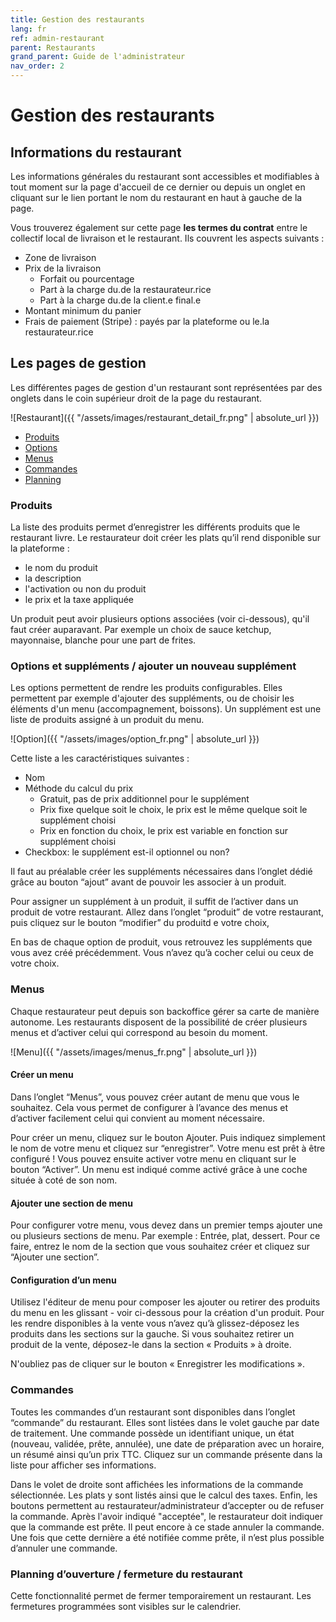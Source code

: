 ```yaml
---
title: Gestion des restaurants
lang: fr
ref: admin-restaurant
parent: Restaurants
grand_parent: Guide de l'administrateur
nav_order: 2
---
```


# Gestion des restaurants

## Informations du restaurant

Les informations générales du restaurant sont accessibles et modifiables à tout moment sur la page d'accueil de ce dernier ou depuis un onglet en cliquant sur le lien portant le nom du restaurant en haut à gauche de la page.

Vous trouverez également sur cette page **les termes du contrat** entre le collectif local de livraison et le restaurant. Ils couvrent les aspects suivants :

- Zone de livraison
- Prix de la livraison
    - Forfait ou pourcentage
    - Part à la charge du.de la restaurateur.rice
    - Part à la charge du.de la client.e final.e
- Montant minimum du panier
- Frais de paiement (Stripe) : payés par la plateforme ou le.la restaurateur.rice

## Les pages de gestion

Les différentes pages de gestion d'un restaurant sont représentées par des onglets dans le coin supérieur droit de la page du restaurant.

![Restaurant]({{ "/assets/images/restaurant_detail_fr.png" | absolute_url }})

- [Produits](#produits)
- [Options](#options-et-suppléments--ajouter-un-nouveau-supplément)
- [Menus](#menus)
- [Commandes](#commandes)
- [Planning](#planning-douverture--fermeture-du-restaurant)

### Produits

La liste des produits permet d’enregistrer les différents produits que le restaurant livre. Le restaurateur doit créer les plats qu’il rend disponible sur la plateforme :
- le nom du produit
- la description
- l'activation ou non du produit
- le prix et la taxe appliquée

Un produit peut avoir plusieurs options associées (voir ci-dessous), qu'il faut créer auparavant. Par exemple un choix de sauce ketchup, mayonnaise, blanche pour une part de frites.

### Options et suppléments / ajouter un nouveau supplément

Les options permettent de rendre les produits configurables. Elles permettent par exemple d'ajouter des suppléments, ou de choisir les éléments d'un menu (accompagnement, boissons). Un supplément est une liste de produits assigné à un produit du menu.

![Option]({{ "/assets/images/option_fr.png" | absolute_url }})

Cette liste a les caractéristiques suivantes :
- Nom
- Méthode du calcul du prix
    * Gratuit, pas de prix additionnel pour le supplément
    * Prix fixe quelque soit le choix, le prix est le même quelque soit le supplément choisi
    * Prix en fonction du choix, le prix est variable en fonction sur supplément choisi
- Checkbox: le supplément est-il optionnel ou non?

Il faut au préalable créer les suppléments nécessaires dans l’onglet dédié grâce au bouton “ajout” avant de pouvoir les associer à un produit.

Pour assigner un supplément à un produit, il suffit de l’activer dans un produit de votre restaurant. Allez dans l’onglet “produit” de votre restaurant, puis cliquez sur le bouton “modifier” du produitd e votre choix,

En bas de chaque option de produit, vous retrouvez les suppléments que vous avez créé précédemment. Vous n’avez qu’à cocher celui ou ceux de votre choix.

### Menus

Chaque restaurateur peut depuis son backoffice gérer sa carte de manière autonome. Les restaurants disposent de la possibilité de créer plusieurs menus et d’activer celui qui correspond au besoin du moment.

![Menu]({{ "/assets/images/menus_fr.png" | absolute_url }})

#### Créer un menu

Dans l’onglet “Menus”, vous pouvez créer autant de menu que vous le souhaitez. Cela vous permet de configurer à l’avance des menus et d’activer facilement celui qui convient au moment nécessaire.

Pour créer un menu, cliquez sur le bouton Ajouter. Puis indiquez simplement le nom de votre menu et cliquez sur “enregistrer”. Votre menu est prêt à être configuré ! Vous pouvez ensuite activer votre menu en cliquant sur le bouton “Activer”. Un menu est indiqué comme activé grâce à une coche située à coté de son nom.

#### Ajouter une section de menu

Pour configurer votre menu, vous devez dans un premier temps ajouter une ou plusieurs sections de menu. Par exemple : Entrée, plat, dessert. Pour ce faire, entrez le nom de la section que vous souhaitez créer et cliquez sur “Ajouter une section”.

#### Configuration d’un menu

Utilisez l'éditeur de menu pour composer les ajouter ou retirer des produits du menu en les glissant - voir ci-dessous pour la création d'un produit. Pour les rendre disponibles à la vente vous n’avez qu’à glissez-déposez les produits dans les sections sur la gauche. Si vous souhaitez retirer un produit de la vente, déposez-le dans la section « Produits » à droite.

N'oubliez pas de cliquer sur le bouton « Enregistrer les modifications ».


### Commandes

Toutes les commandes d’un restaurant sont disponibles dans l’onglet “commande” du restaurant. Elles sont listées dans le volet gauche par date de traitement. Une commande possède un identifiant unique, un état (nouveau, validée, prête, annulée), une date de préparation avec un horaire, un résumé ainsi qu’un prix TTC. Cliquez sur un commande présente dans la liste pour afficher ses informations.

Dans le volet de droite sont affichées les informations de la commande sélectionnée. Les plats y sont listés ainsi que le calcul des taxes. Enfin, les boutons permettent au restaurateur/administrateur d’accepter ou de refuser la commande. Après l'avoir indiqué "acceptée", le restaurateur doit indiquer que la commande est prête. Il peut encore à ce stade annuler la commande. Une fois que cette dernière a été notifiée comme prête, il n’est plus possible d’annuler une commande.

### Planning d’ouverture / fermeture du restaurant

Cette fonctionnalité permet de fermer temporairement un restaurant. Les fermetures programmées sont visibles sur le calendrier.
